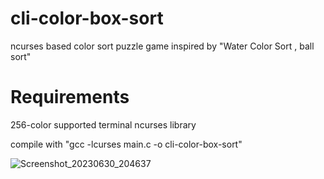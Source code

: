 # cli-color-box-sort
ncurses based color sort puzzle game inspired by "Water Color Sort , ball sort"

# Requirements
256-color supported terminal
ncurses library

compile with "gcc -lcurses main.c -o cli-color-box-sort"


![Screenshot_20230630_204637](https://github.com/mountaindragonredblue/cli-color-box-sort/assets/138247749/a0925a06-16b3-4a12-b266-5d1907ba09df)
